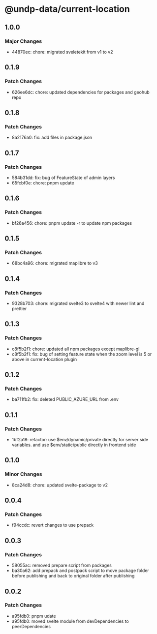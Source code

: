 # @undp-data/current-location

## 1.0.0

### Major Changes

- 44870ec: chore: migrated sveletekit from v1 to v2

## 0.1.9

### Patch Changes

- 626ee6dc: chore: updated dependencies for packages and geohub repo

## 0.1.8

### Patch Changes

- 8a2176a0: fix: add files in package.json

## 0.1.7

### Patch Changes

- 584b31dd: fix: bug of FeatureState of admin layers
- 65fcbf0e: chore: pnpm update

## 0.1.6

### Patch Changes

- bf26a456: chore: pnpm update -r to update npm packages

## 0.1.5

### Patch Changes

- 68bc4a96: chore: migrated maplibre to v3

## 0.1.4

### Patch Changes

- 9328b703: chore: migrated svelte3 to svelte4 with newer lint and prettier

## 0.1.3

### Patch Changes

- c8f5b2f1: chore: updated all npm packages except maplibre-gl
- c8f5b2f1: fix: bug of setting feature state when the zoom level is 5 or above in current-location plugin

## 0.1.2

### Patch Changes

- ba711fb2: fix: deleted PUBLIC_AZURE_URL from .env

## 0.1.1

### Patch Changes

- 1bf2a18: refactor: use $env/dynamic/private directly for server side variables. and use $env/static/public directly in frontend side

## 0.1.0

### Minor Changes

- 8ca24d8: chore: updated svelte-package to v2

## 0.0.4

### Patch Changes

- f94ccdc: revert changes to use prepack

## 0.0.3

### Patch Changes

- 58055ac: removed prepare script from packages
- ba30a62: add prepack and postpack script to move package folder before publishing and back to original folder after publishing

## 0.0.2

### Patch Changes

- a95fdb0: pnpm udate
- a95fdb0: moved svelte module from devDependencies to peerDependencies
